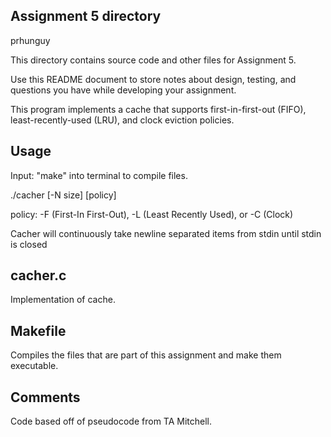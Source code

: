 ## Assignment 5 directory

prhunguy

This directory contains source code and other files for Assignment 5.

Use this README document to store notes about design, testing, and
questions you have while developing your assignment.

This program implements a cache that supports first-in-first-out (FIFO), least-recently-used (LRU), and clock eviction policies.

## Usage

Input: "make" into terminal to compile files.

./cacher [-N size] [policy]

policy: -F (First-In First-Out), -L (Least Recently Used), or -C (Clock)

Cacher will continuously take newline separated items from stdin until stdin is closed

## cacher.c

Implementation of cache.

## Makefile

Compiles the files that are part of this assignment and make them executable.

## Comments

Code based off of pseudocode from TA Mitchell.
